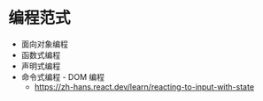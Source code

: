 # 编程范式

- 面向对象编程
- 函数式编程
- 声明式编程
- 命令式编程 - DOM 编程
  - https://zh-hans.react.dev/learn/reacting-to-input-with-state